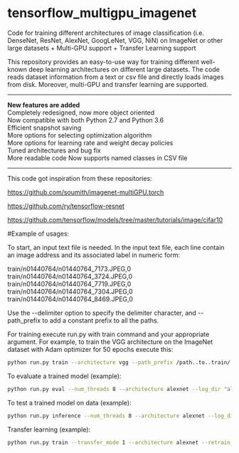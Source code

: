 # tensorflow_multigpu_imagenet
Code for training different architectures of image classification (i.e. DenseNet, ResNet, AlexNet, GoogLeNet, VGG, NiN) on ImageNet or other large datasets + Multi-GPU support + Transfer Learning support

This repository provides an easy-to-use way for training different well-known deep learning architectures on different large datasets.
The code reads dataset information from a text or csv file and directly loads images from disk. Moreover, multi-GPU and transfer learning are supported.

**************************
**New features are added**\
Completely redesigned, now more object oriented\
Now compatible with both Python 2.7 and Python 3.6\
Efficient snapshot saving\
More options for selecting optimization algorithm\
More options for learning rate and weight decay policies\
Tuned architectures and bug fix\
More readable code
Now supports named classes in CSV file
**************************

This code got inspiration from these repositories:

https://github.com/soumith/imagenet-multiGPU.torch

https://github.com/ry/tensorflow-resnet

https://github.com/tensorflow/models/tree/master/tutorials/image/cifar10



#Example of usages:

To start, an input text file is needed. In the input text file, each line contain an image address and its associated label in numeric form:

train/n01440764/n01440764_7173.JPEG,0\
train/n01440764/n01440764_3724.JPEG,0\
train/n01440764/n01440764_7719.JPEG,0\
train/n01440764/n01440764_7304.JPEG,0\
train/n01440764/n01440764_8469.JPEG,0

Use the --delimiter option to specify the delimiter character, and --path_prefix to add a constant prefix to all the paths.

For training execute run.py with train command and your appropriate argument. For example, to train the VGG architecture on the ImageNet dataset with Adam optimizer for 50 epochs execute this: 

```bash
python run.py train --architecture vgg --path_prefix /path..to..train/ --train_info train.txt --optimizer adam --num_epochs 50 
```

To evaluate a trained model (example):

```bash
python run.py eval --num_threads 8 --architecture alexnet --log_dir "alexnet_Run-17-07-2017-15:31:57" --path_prefix /project/datasets/imagenet/train/ --val_info val.txt
```

To test a trained model on data (example):

```bash
python run.py inference --num_threads 8 --architecture alexnet --log_dir "alexnet_Run-17-07-2017-15:31:57" --path_prefix /project/datasets/imagenet/train/ --val_info val.txt --save_predictions preds.txt
```

Transfer learning (example):

```bash
python run.py train --transfer_mode 1 --architecture alexnet --retrain_from ./alexnet_Run-17-07-2017-15:31:57 --optimizer momentum --LR_policy constant --LR_details 0.001
```
